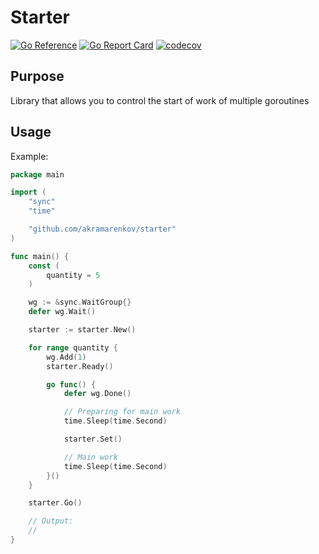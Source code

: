 # Starter

[![Go Reference](https://pkg.go.dev/badge/github.com/akramarenkov/starter.svg)](https://pkg.go.dev/github.com/akramarenkov/starter)
[![Go Report Card](https://goreportcard.com/badge/github.com/akramarenkov/starter)](https://goreportcard.com/report/github.com/akramarenkov/starter)
[![codecov](https://codecov.io/gh/akramarenkov/starter/branch/master/graph/badge.svg?token=wQDw9CowDp)](https://codecov.io/gh/akramarenkov/starter)

## Purpose

Library that allows you to control the start of work of multiple goroutines

## Usage

Example:

```go
package main

import (
    "sync"
    "time"

    "github.com/akramarenkov/starter"
)

func main() {
    const (
        quantity = 5
    )

    wg := &sync.WaitGroup{}
    defer wg.Wait()

    starter := starter.New()

    for range quantity {
        wg.Add(1)
        starter.Ready()

        go func() {
            defer wg.Done()

            // Preparing for main work
            time.Sleep(time.Second)

            starter.Set()

            // Main work
            time.Sleep(time.Second)
        }()
    }

    starter.Go()

    // Output:
    //
}
```
